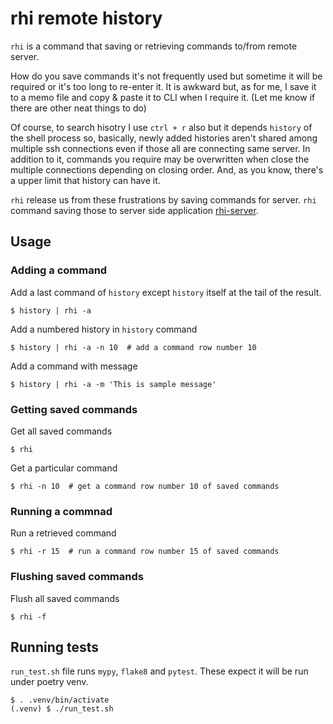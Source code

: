 # rhi remote history

`rhi` is a command that saving or retrieving commands to/from remote server.

How do you save commands it's not frequently used but sometime it will be required or it's too long to re-enter it. It is awkward but, as for me, I save it to a memo file and copy & paste it to CLI when I require it. (Let me know if there are other neat things to do)

Of course, to search hisotry I use `ctrl + r` also but it depends `history` of the shell process so, basically, newly added histories aren't shared among multiple ssh connections even if those all are connecting same server. In addition to it, commands you require may be overwritten when close the multiple connections depending on closing order. And, as you know, there's a upper limit that history can have it.

`rhi` release us from these frustrations by saving commands for server. `rhi` command saving those to server side application [rhi-server](https://github.com/warabanshi/rhi-server).

## Usage

### Adding a command

Add a last command of `history` except `history` itself at the tail of the result.

```
$ history | rhi -a
```

Add a numbered history in `history` command
```
$ history | rhi -a -n 10  # add a command row number 10
```

Add a command with message
```
$ history | rhi -a -m 'This is sample message'
```

### Getting saved commands

Get all saved commands

```
$ rhi
```

Get a particular command
```
$ rhi -n 10  # get a command row number 10 of saved commands
```

### Running a commnad

Run a retrieved command 

```
$ rhi -r 15  # run a command row number 15 of saved commands
```

### Flushing saved commands

Flush all saved commands
```
$ rhi -f
```

## Running tests

`run_test.sh` file runs `mypy`, `flake8` and `pytest`. These expect it will be run under poetry venv.

```
$ . .venv/bin/activate
(.venv) $ ./run_test.sh
```

